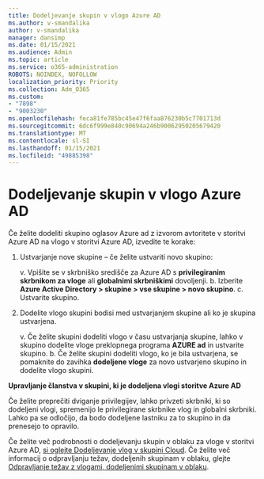 ```yaml
---
title: Dodeljevanje skupin v vlogo Azure AD
ms.author: v-smandalika
author: v-smandalika
manager: dansimp
ms.date: 01/15/2021
ms.audience: Admin
ms.topic: article
ms.service: o365-administration
ROBOTS: NOINDEX, NOFOLLOW
localization_priority: Priority
ms.collection: Adm_O365
ms.custom:
- "7898"
- "9003230"
ms.openlocfilehash: feca81fe785bc45e47f6faa876230b5c7701713d
ms.sourcegitcommit: 6dc6f999e840c90694a246b90062950205679420
ms.translationtype: MT
ms.contentlocale: sl-SI
ms.lasthandoff: 01/15/2021
ms.locfileid: "49885398"
---
```

# <a name="assigning-groups-to-azure-ad-role"></a>Dodeljevanje skupin v vlogo Azure AD

Če želite dodeliti skupino oglasov Azure ad z izvorom avtoritete v storitvi Azure AD na vlogo v storitvi Azure AD, izvedite te korake:

1. Ustvarjanje nove skupine – če želite ustvariti novo skupino:

    v. Vpišite se v skrbniško središče za Azure AD s **privilegiranim skrbnikom za vloge** ali **globalnimi skrbniškimi** dovoljenji.
    b. Izberite **Azure Active Directory > skupine > vse skupine > novo skupino**.
    c. Ustvarite skupino.

2. Dodelite vlogo skupini bodisi med ustvarjanjem skupine ali ko je skupina ustvarjena.

    v. Če želite skupini dodeliti vlogo v času ustvarjanja skupine, lahko v skupino dodelite vloge preklopnega programa **AZURE ad** in ustvarite skupino.
    b. Če želite skupini dodeliti vlogo, ko je bila ustvarjena, se pomaknite do zavihka **dodeljene vloge** za novo ustvarjeno skupino in dodelite vlogo skupini.  

**Upravljanje članstva v skupini, ki je dodeljena vlogi storitve Azure AD**

Če želite preprečiti dviganje privilegijev, lahko privzeti skrbniki, ki so dodeljeni vlogi, spremenijo le privilegirane skrbnike vlog in globalni skrbniki. Lahko pa se odločijo, da bodo dodeljene lastniku za to skupino in da prenesejo to opravilo.

Če želite več podrobnosti o dodeljevanju skupin v oblaku za vloge v storitvi Azure AD, [si oglejte Dodeljevanje vlog v skupini Cloud](https://docs.microsoft.com/azure/active-directory/roles/groups-concept). Če želite več informacij o odpravljanju težav, dodeljenih skupinam v oblaku, glejte [Odpravljanje težav z vlogami, dodeljenimi skupinam v oblaku](https://docs.microsoft.com/azure/active-directory/roles/groups-faq-troubleshooting).





